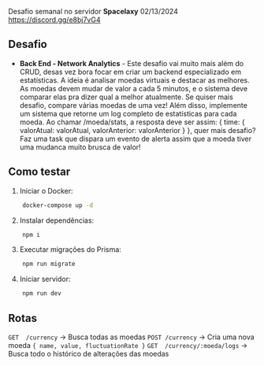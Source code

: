 Desafio semanal no servidor <b>Spacelaxy</b> 02/13/2024</br>
https://discord.gg/e8bj7vG4

## Desafio

- <b>Back End - Network Analytics</b> - Este desafio vai muito mais além do CRUD, desas vez bora focar em criar um backend especializado em estatísticas. A ideia é analisar moedas virtuais e destacar as melhores. As moedas devem mudar de valor a cada 5 minutos, e o sistema deve comparar elas pra dizer qual a melhor atualmente. Se quiser mais desafio, compare várias moedas de uma vez! Além disso, implemente um sistema que retorne um log completo de estatísticas para cada moeda. Ao chamar /moeda/stats, a resposta deve ser assim: { time: { valorAtual: valorAtual, valorAnterior: valorAnterior } }, quer mais desafio? Faz uma task que dispara um evento de alerta assim que a moeda tiver uma mudanca muito brusca de valor!

## Como testar

1. Iniciar o Docker:
```bash
    docker-compose up -d
```

2. Instalar dependências:
```bash
    npm i
```

3. Executar migrações do Prisma:
```bash
    npm run migrate
```

4. Iniciar servidor:
```bash
    npm run dev
```

## Rotas

`GET  /currency` -> Busca todas as moedas
`POST /currency` -> Cria uma nova moeda `{ name, value, fluctuationRate }`
`GET  /currency/:moeda/logs` -> Busca todo o histórico de alterações das moedas
